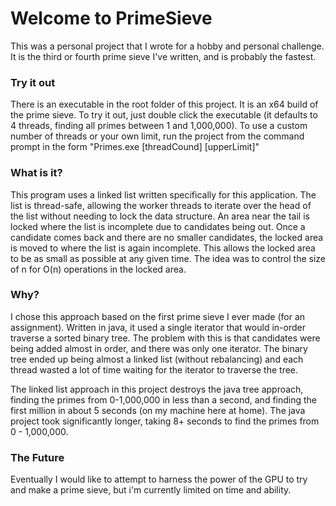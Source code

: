 # Welcome to PrimeSieve

This was a personal project that I wrote for a hobby and personal challenge. It is the third or fourth prime sieve I've written, and is probably the fastest. 

### Try it out

There is an executable in the root folder of this project. It is an x64 build of the prime sieve. To try it out, just double click the executable (it defaults to 4 threads, finding all primes between 1 and 1,000,000). To use a custom number of threads or your own limit, run the project from the command prompt in the form "Primes.exe \[threadCound] \[upperLimit]"

### What is it?

This program uses a linked list written specifically for this application. The list is thread-safe, allowing the worker threads to iterate over the head of the list without needing to lock the data structure. An area near the tail is locked where the list is incomplete due to candidates being out. Once a candidate comes back and there are no smaller candidates, the locked area is moved to where the list is again incomplete. This allows the locked area to be as small as possible at any given time. The idea was to control the size of n for O(n) operations in the locked area.

### Why?

I chose this approach based on the first prime sieve I ever made (for an assignment). Written in java, it used a single iterator that would in-order traverse a sorted binary tree. The problem with this is that candidates were being added almost in order, and there was only one iterator. The binary tree ended up being almost a linked list (without rebalancing) and each thread wasted a lot of time waiting for the iterator to traverse the tree.

The linked list approach in this project destroys the java tree approach, finding the primes from 0-1,000,000 in less than a second, and finding the first million in about 5 seconds (on my machine here at home). The java project took significantly longer, taking 8+ seconds to find the primes from 0 - 1,000,000. 

### The Future

Eventually I would like to attempt to harness the power of the GPU to try and make a prime sieve, but i'm currently limited on time and ability.
